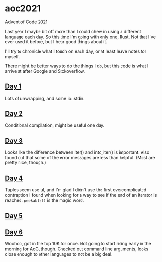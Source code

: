 # aoc2021
Advent of Code 2021

Last year I maybe bit off more than I could chew in using a different language each day. So this time I'm going with only one, Rust. Not that I've ever used it before, but I hear good things about it. 

I'll try to chronicle what I touch on each day, or at least leave notes for myself. 

There might be better ways to do the things I do, but this code is what I arrive at after Google and Stckoverflow.

## [Day 1](https://github.com/softrabbit/aoc2021/tree/main/01)
Lots of unwrapping, and some io::stdin.

## [Day 2](https://github.com/softrabbit/aoc2021/tree/main/02)
Conditional compilation, might be useful one day.

## [Day 3](https://github.com/softrabbit/aoc2021/tree/main/03)
Looks like the difference between iter() and into_iter() is important. Also found out that some of the error messages are less than helpful. (Most are pretty nice, though.)

## [Day 4](https://github.com/softrabbit/aoc2021/tree/main/04)
Tuples seem useful, and I'm glad I didn't use the first overcomplicated contraption I found when looking for a way to see if the end of an iterator is reached. `peekable()` is the magic word.
 
## [Day 5](https://github.com/softrabbit/aoc2021/tree/main/05)

## [Day 6](https://github.com/softrabbit/aoc2021/tree/main/06)
Woohoo, got in the top 10K for once. Not going to start rising early in the 
morning for AoC, though. Checked out command line arguments, looks close enough to other languages to not be a big deal.
